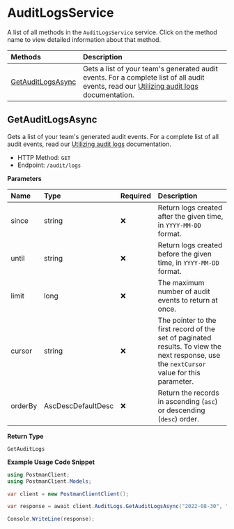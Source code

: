 # AuditLogsService

A list of all methods in the `AuditLogsService` service. Click on the method name to view detailed information about that method.

| Methods                                 | Description                                                                                                                                                                                              |
| :-------------------------------------- | :------------------------------------------------------------------------------------------------------------------------------------------------------------------------------------------------------- |
| [GetAuditLogsAsync](#getauditlogsasync) | Gets a list of your team's generated audit events. For a complete list of all audit events, read our [Utilizing audit logs](https://learning.postman.com/docs/administration/audit-logs/) documentation. |

## GetAuditLogsAsync

Gets a list of your team's generated audit events. For a complete list of all audit events, read our [Utilizing audit logs](https://learning.postman.com/docs/administration/audit-logs/) documentation.

- HTTP Method: `GET`
- Endpoint: `/audit/logs`

**Parameters**

| Name    | Type               | Required | Description                                                                                                                                |
| :------ | :----------------- | :------- | :----------------------------------------------------------------------------------------------------------------------------------------- |
| since   | string             | ❌       | Return logs created after the given time, in `YYYY-MM-DD` format.                                                                          |
| until   | string             | ❌       | Return logs created before the given time, in `YYYY-MM-DD` format.                                                                         |
| limit   | long               | ❌       | The maximum number of audit events to return at once.                                                                                      |
| cursor  | string             | ❌       | The pointer to the first record of the set of paginated results. To view the next response, use the `nextCursor` value for this parameter. |
| orderBy | AscDescDefaultDesc | ❌       | Return the records in ascending (`asc`) or descending (`desc`) order.                                                                      |

**Return Type**

`GetAuditLogs`

**Example Usage Code Snippet**

```csharp
using PostmanClient;
using PostmanClient.Models;

var client = new PostmanClientClient();

var response = await client.AuditLogs.GetAuditLogsAsync("2022-08-30", "2022-09-15", 50, "RnJpIEZlYiAyNCAyMDIzIDEzOjI0OjA5IEdNVCswMDAwIChDb29yZGluYXRlZCBVbml2ZXJzYWwgVGltZSk=", AscDescDefaultDesc.Asc);

Console.WriteLine(response);
```

<!-- This file was generated by liblab | https://liblab.com/ -->
